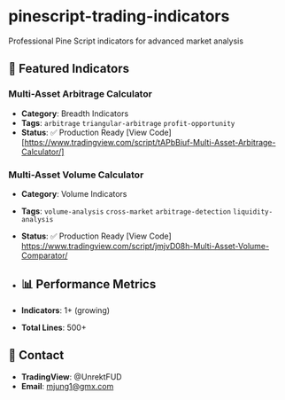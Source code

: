# pinescript-trading-indicators
Professional Pine Script indicators for advanced market analysis
## 🎯 Featured Indicators

### Multi-Asset Arbitrage Calculator
- **Category**: Breadth Indicators
- **Tags**: `arbitrage` `triangular-arbitrage` `profit-opportunity`
- **Status**: ✅ Production Ready
[View Code] [https://www.tradingview.com/script/tAPbBiuf-Multi-Asset-Arbitrage-Calculator/]

### Multi-Asset Volume Calculator
- **Category**: Volume Indicators
- **Tags**: `volume-analysis` `cross-market` `arbitrage-detection` `liquidity-analysis`
- **Status**: ✅ Production Ready
[View Code] https://www.tradingview.com/script/jmjvD08h-Multi-Asset-Volume-Comparator/

- ## 📊 Performance Metrics
- **Indicators**: 1+ (growing)
- **Total Lines**: 500+

## 📧 Contact
- **TradingView**: @UnrektFUD
- **Email**: mjung1@gmx.com
